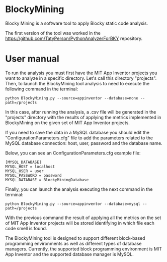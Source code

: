 # BlockyMining
Blocky Mining is a software tool to apply Blocky static code analysis.

The first version of the tool was worked in the https://github.com/TatyPerson/PythonAnalyzerForBKY repository.

# User manual

To run the analysis you must first have the MIT App Inventor projects you want to analyze in a specific directory. Let's call this directory "projects". Then, to launch the BlockyMining tool analysis to need to execute the following command in the terminal:

```python BlockyMining.py --source=appinventor --database=none --path=/projects```

In this case, after running the analysis, a .csv file will be generated in the "projects" directory with the results of applying the metrics implemented in BlockyMining on the given set of MIT App Inventor projects.

If you need to save the data in a MySQL database you should edit the "ConfigurationParameters.cfg" file to add the parameters related to the MySQL database connection: host, user, password and the database name.

Below, you can see an ConfigurationParameters.cfg example file:

```
[MYSQL_DATABASE]
MYSQL_HOST = localhost
MYSQL_USER = user
MYSQL_PASSWORD = password
MYSQL_DATABASE = BlockyMiningDatabase
```

Finally, you can launch the analysis executing the next command in the terminal:

```python BlockyMining.py --source=appinventor --database=mysql --path=/projects```

With the previous command the result of applying all the metrics on the set of MIT App Inventor projects will be stored identifying in which file each code smell is found.

The BlockyMining tool is designed to support different block-based programming environments as well as different types of database managers. Currently, the supported block programming environment is MIT App Inventor and the supported database manager is MySQL.
